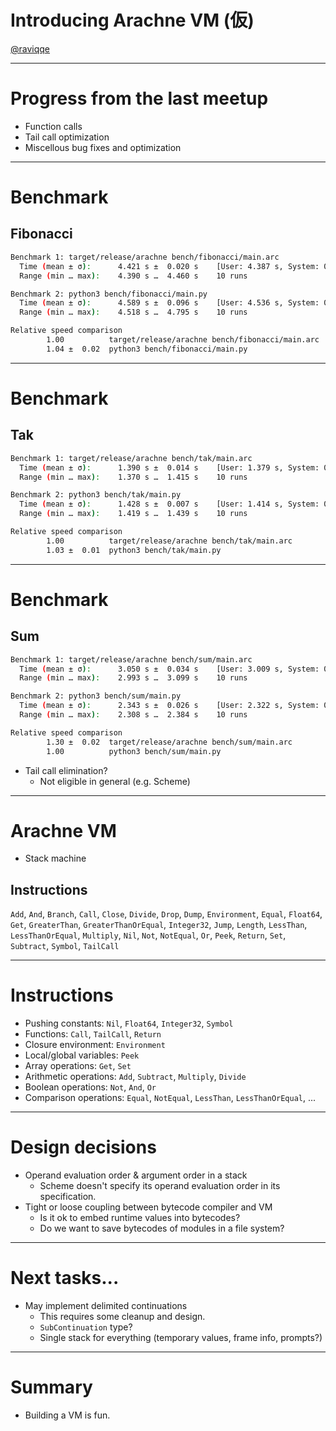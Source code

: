 # Introducing Arachne VM (仮)

[@raviqqe](https://github.com/raviqqe)

---

# Progress from the last meetup

- Function calls
- Tail call optimization
- Miscellous bug fixes and optimization

---

# Benchmark

## Fibonacci

```sh
Benchmark 1: target/release/arachne bench/fibonacci/main.arc
  Time (mean ± σ):      4.421 s ±  0.020 s    [User: 4.387 s, System: 0.032 s]
  Range (min … max):    4.390 s …  4.460 s    10 runs

Benchmark 2: python3 bench/fibonacci/main.py
  Time (mean ± σ):      4.589 s ±  0.096 s    [User: 4.536 s, System: 0.040 s]
  Range (min … max):    4.518 s …  4.795 s    10 runs

Relative speed comparison
        1.00          target/release/arachne bench/fibonacci/main.arc
        1.04 ±  0.02  python3 bench/fibonacci/main.py
```

---

# Benchmark

## Tak

```sh
Benchmark 1: target/release/arachne bench/tak/main.arc
  Time (mean ± σ):      1.390 s ±  0.014 s    [User: 1.379 s, System: 0.010 s]
  Range (min … max):    1.370 s …  1.415 s    10 runs

Benchmark 2: python3 bench/tak/main.py
  Time (mean ± σ):      1.428 s ±  0.007 s    [User: 1.414 s, System: 0.011 s]
  Range (min … max):    1.419 s …  1.439 s    10 runs

Relative speed comparison
        1.00          target/release/arachne bench/tak/main.arc
        1.03 ±  0.01  python3 bench/tak/main.py
```

---

# Benchmark

## Sum

```sh
Benchmark 1: target/release/arachne bench/sum/main.arc
  Time (mean ± σ):      3.050 s ±  0.034 s    [User: 3.009 s, System: 0.024 s]
  Range (min … max):    2.993 s …  3.099 s    10 runs

Benchmark 2: python3 bench/sum/main.py
  Time (mean ± σ):      2.343 s ±  0.026 s    [User: 2.322 s, System: 0.017 s]
  Range (min … max):    2.308 s …  2.384 s    10 runs

Relative speed comparison
        1.30 ±  0.02  target/release/arachne bench/sum/main.arc
        1.00          python3 bench/sum/main.py

```

- Tail call elimination?
  - Not eligible in general (e.g. Scheme)

---

# Arachne VM

- Stack machine

## Instructions

`Add`, `And`, `Branch`, `Call`, `Close`, `Divide`, `Drop`, `Dump`, `Environment`, `Equal`, `Float64`, `Get`, `GreaterThan`, `GreaterThanOrEqual`, `Integer32`, `Jump`, `Length`, `LessThan`, `LessThanOrEqual`, `Multiply`, `Nil`, `Not`, `NotEqual`, `Or`, `Peek`, `Return`, `Set`, `Subtract`, `Symbol`, `TailCall`

---

# Instructions

- Pushing constants: `Nil`, `Float64`, `Integer32`, `Symbol`
- Functions: `Call`, `TailCall`, `Return`
- Closure environment: `Environment`
- Local/global variables: `Peek`
- Array operations: `Get`, `Set`
- Arithmetic operations: `Add`, `Subtract`, `Multiply`, `Divide`
- Boolean operations: `Not`, `And`, `Or`
- Comparison operations: `Equal`, `NotEqual`, `LessThan`, `LessThanOrEqual`, ...

---

# Design decisions

- Operand evaluation order & argument order in a stack
  - Scheme doesn't specify its operand evaluation order in its specification.
- Tight or loose coupling between bytecode compiler and VM
  - Is it ok to embed runtime values into bytecodes?
  - Do we want to save bytecodes of modules in a file system?

---

# Next tasks...

- May implement delimited continuations
  - This requires some cleanup and design.
  - `SubContinuation` type?
  - Single stack for everything (temporary values, frame info, prompts?)

---

# Summary

- Building a VM is fun.
